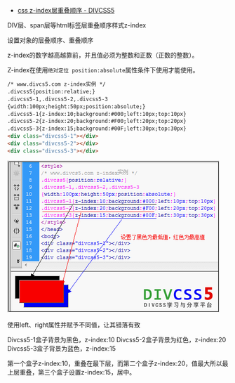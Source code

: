 


* [css z-index层重叠顺序 - DIVCSS5 ](http://www.divcss5.com/rumen/r402.shtml)

DIV层、span层等html标签层重叠顺序样式z-index

设置对象的层叠顺序、重叠顺序

z-index的数字越高越靠前，并且值必须为整数和正数（正数的整数）。

Z-index在使用`绝对定位 position:absolute`属性条件下使用才能使用。


```html
/* www.divcs5.com z-index实例 */ 
.divcss5{position:relative;} 
.divcss5-1,.divcss5-2,.divcss5-3 
{width:100px;height:50px;position:absolute;} 
.divcss5-1{z-index:10;background:#000;left:10px;top:10px} 
.divcss5-2{z-index:20;background:#F00;left:20px;top:20px} 
.divcss5-3{z-index:15;background:#00F;left:30px;top:30px} 
<div class="divcss5-1"></div> 
<div class="divcss5-2"></div> 
<div class="divcss5-3"></div> 
```

![css-z-index.png](img/css-z-index.png)

使用left、right属性并赋予不同值，让其错落有致

Divcss5-1盒子背景为黑色，z-index:10
Divcss5-2盒子背景为红色，z-index:20
Divcss5-3盒子背景为蓝色，z-index:15

第一个盒子z-index:10，重叠在最下层，而第二个盒子z-index:20，值最大所以最上层重叠，第三个盒子设置z-index:15，居中。
